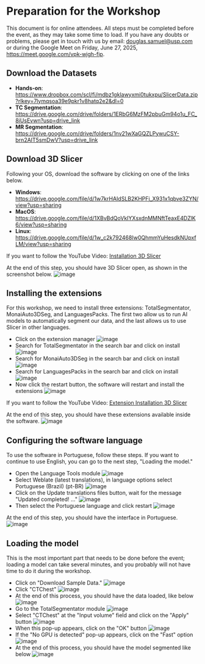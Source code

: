 # Preparation for the Workshop
This document is for online attendees. All steps must be completed before the event, as they may take some time to load.
If you have any doubts or problems, please get in touch with us by email: douglas.samuel@usp.com or during the Google Meet on Friday, June 27, 2025, https://meet.google.com/vpk-wjgh-fip.

## Download the Datasets
- **Hands-on**: https://www.dropbox.com/scl/fi/mdbz1gklawyxmi0tukxpu/SlicerData.zip?rlkey=7lymqsoa39e9pkr1v8hatq2e2&dl=0
- **TC Segmentation**: https://drive.google.com/drive/folders/1ERbG6MzFM2pbuGm94o1u_FC_8iUsEvwn?usp=drive_link
- **MR Segmentation**: https://drive.google.com/drive/folders/1nv21wXaGQZLPywuCSY-brn2AIT5smDwV?usp=drive_link

## Download 3D Slicer
Following your OS, download the software by clicking on one of the links below. 

- **Windows**: https://drive.google.com/file/d/1w7krHAIdSLB2KHPFj_X931x1qbve3ZYN/view?usp=sharing
- **MacOS**: https://drive.google.com/file/d/1XBvBdQoVkIYXsxdnMMNftTeaxE4DZlK6/view?usp=sharing
- **Linux**: https://drive.google.com/file/d/1w_c2k792468Iw0QhmmYuHesdkNUpxfLM/view?usp=sharing

If you want to follow the YouTube Video: [Installation 3D Slicer](https://www.youtube.com/watch?v=_KsyJvQ18gY)

At the end of this step, you should have 3D Slicer open, as shown in the screenshot below.
![image](https://github.com/user-attachments/assets/1a8d681a-bf6f-447b-9947-5dc5ac709c88)

## Installing the extensions
For this workshop, we need to install three extensions: TotalSegmentator, MonaiAuto3DSeg, and LanguagesPacks. 
The first two allow us to run AI models to automatically segment our data, and the last allows us to use Slicer in other languages.

- Click on the extension manager
  ![image](https://github.com/user-attachments/assets/f81b98ae-7098-4241-aebc-5ddd98889a47)
- Search for TotalSegmentator in the search bar and click on install
  ![image](https://github.com/user-attachments/assets/0951c816-8b4a-4512-85ab-4bb8c2f52569)
- Search for MonaiAuto3DSeg in the search bar and click on install
  ![image](https://github.com/user-attachments/assets/15e20b3c-4ce4-4e95-9086-2ee09610fbd5)
- Search for LanguagesPacks in the search bar and click on install
  ![image](https://github.com/user-attachments/assets/62cce39d-5342-4880-a785-3d7750736c60)
- Now click the restart button, the software will restart and install the extensions
  ![image](https://github.com/user-attachments/assets/7362c8a3-5e46-4bd8-b8cf-45c1f7ab5059)

If you want to follow the YouTube Video: [Extension Installation 3D Slicer](https://youtu.be/YVK97ws6fHc)

At the end of this step, you should have these extensions available inside the software.
![image](https://github.com/user-attachments/assets/9c21ed13-b1e8-4ff1-845e-29ca0fc9c0a0)

## Configuring the software language
To use the software in Portuguese, follow these steps. If you want to continue to use English, you can go to the next step, "Loading the model."
- Open the Language Tools module
  ![image](https://github.com/user-attachments/assets/f7e38a94-3297-4864-9203-3b02dba79c1b)
- Select Weblate (latest translations), in language options select Portuguese (Brazil) (pt-BR)
  ![image](https://github.com/user-attachments/assets/872da20d-c014-4129-afb7-f7385d939d26)
- Click on the Update translations files button, wait for the message "Updated completed! ..."
  ![image](https://github.com/user-attachments/assets/b1b22b3e-6d2d-4887-a556-2f8fdf59fbaf)
- Then select the Portuguese language and click restart
  ![image](https://github.com/user-attachments/assets/d77835da-1715-400f-829b-dd3b4fa65dd4)

At the end of this step, you should have the interface in Portuguese.
![image](https://github.com/user-attachments/assets/35501117-ca48-457d-9fb1-c79e13d282cb)

## Loading the model
This is the most important part that needs to be done before the event; loading a model can take several minutes, and you probably will not have time to do it during the workshop.
- Click on "Download Sample Data."
  ![image](https://github.com/user-attachments/assets/94eb0c83-b3c7-4b82-a85c-2be3952b90a0)
- Click "CTChest"
  ![image](https://github.com/user-attachments/assets/907a96c5-74d0-4463-8d37-d972233064b0)
- At the end of this process, you should have the data loaded, like below
  ![image](https://github.com/user-attachments/assets/db3dab21-2ff8-43d8-8570-2434b3c65175)
- Go to the TotalSegmentator module
  ![image](https://github.com/user-attachments/assets/621703a7-3bac-4d24-8d1c-ab3fe95deb14)
- Select "CTChest" at the "Input volume" field and click on the "Apply" button
  ![image](https://github.com/user-attachments/assets/cbc78fd6-1b47-4037-940f-60bfdc313feb)
- When this pop-up appears, click on the "OK" button
  ![image](https://github.com/user-attachments/assets/7142b524-04fe-4849-92ed-185df3e0910a)
- If the "No GPU is detected" pop-up appears, click on the "Fast" option
  ![image](https://github.com/user-attachments/assets/455a7c1e-4ea6-4ac2-bd5b-c4b71243d5f2)
- At the end of this process, you should have the model segmented like below
  ![image](https://github.com/user-attachments/assets/d8955ebb-c907-4be7-907b-e103bbfaa3b6)


